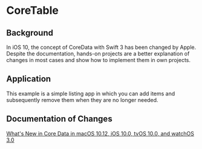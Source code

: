 # CoreTable

## Background
In iOS 10, the concept of CoreData with Swift 3 has been changed by Apple. Despite the documentation, hands-on projects are a better explanation of changes in most cases and show how to implement them in own projects.

## Application
This example is a simple listing app in which you can add items and subsequently remove them when they are no longer needed.

## Documentation of Changes
[What's New in Core Data in macOS 10.12, iOS 10.0, tvOS 10.0, and watchOS 3.0](https://developer.apple.com/library/content/releasenotes/General/WhatNewCoreData2016/ReleaseNotes.html)
